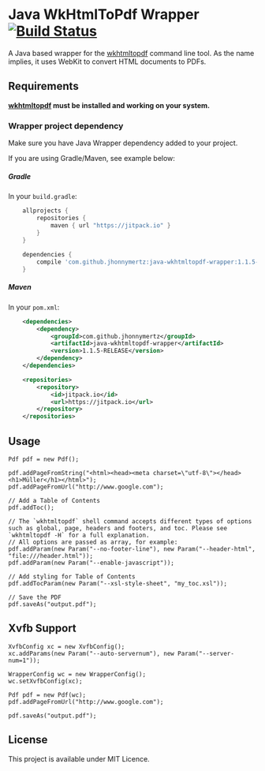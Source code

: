 Java WkHtmlToPdf Wrapper [![Build Status](https://travis-ci.org/jhonnymertz/java-wkhtmltopdf-wrapper.svg?branch=master)](https://travis-ci.org/jhonnymertz/java-wkhtmltopdf-wrapper)
=========

A Java based wrapper for the [wkhtmltopdf](http://wkhtmltopdf.org/) command line tool. As the name implies, it uses WebKit to convert HTML documents to PDFs.

Requirements
------------
**[wkhtmltopdf](http://wkhtmltopdf.org/) must be installed and working on your system.**

### Wrapper project dependency
Make sure you have Java Wrapper dependency added to your project.

If you are using Gradle/Maven, see example below:

##### Gradle
In your `build.gradle`:
```groovy
	allprojects {
		repositories {
			maven { url "https://jitpack.io" }
		}
	}
	
	dependencies {
		compile 'com.github.jhonnymertz:java-wkhtmltopdf-wrapper:1.1.5-RELEASE'
	}
```

##### Maven
In your `pom.xml`:
```xml
	<dependencies>
		<dependency>
			<groupId>com.github.jhonnymertz</groupId>
			<artifactId>java-wkhtmltopdf-wrapper</artifactId>
			<version>1.1.5-RELEASE</version>
		</dependency>
	</dependencies>

	<repositories>
		<repository>
			<id>jitpack.io</id>
			<url>https://jitpack.io</url>
		</repository>
	</repositories>
```

Usage
------------
```
Pdf pdf = new Pdf();

pdf.addPageFromString("<html><head><meta charset=\"utf-8\"></head><h1>Müller</h1></html>");
pdf.addPageFromUrl("http://www.google.com");

// Add a Table of Contents
pdf.addToc();

// The `wkhtmltopdf` shell command accepts different types of options such as global, page, headers and footers, and toc. Please see `wkhtmltopdf -H` for a full explanation.
// All options are passed as array, for example:
pdf.addParam(new Param("--no-footer-line"), new Param("--header-html", "file:///header.html"));
pdf.addParam(new Param("--enable-javascript"));

// Add styling for Table of Contents
pdf.addTocParam(new Param("--xsl-style-sheet", "my_toc.xsl"));

// Save the PDF
pdf.saveAs("output.pdf");
```

Xvfb Support
------------
```
XvfbConfig xc = new XvfbConfig();
xc.addParams(new Param("--auto-servernum"), new Param("--server-num=1"));

WrapperConfig wc = new WrapperConfig();
wc.setXvfbConfig(xc);

Pdf pdf = new Pdf(wc);
pdf.addPageFromUrl("http://www.google.com");

pdf.saveAs("output.pdf");
```

License
------------
This project is available under MIT Licence.
